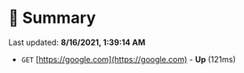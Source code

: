 # 📖 Summary
Last updated: **8/16/2021, 1:39:14 AM**

- `GET` [https://google.com](https://google.com) - **Up** (121ms)
